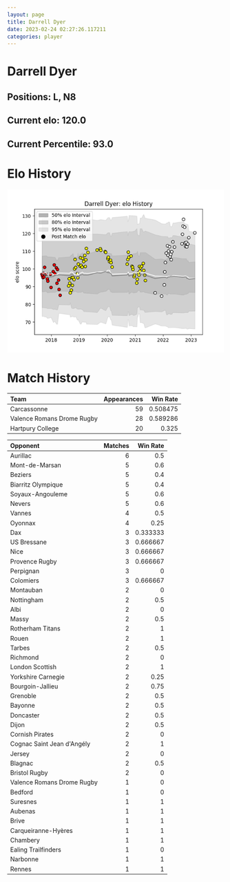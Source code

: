```yaml
---  
layout: page  
title: Darrell Dyer  
date: 2023-02-24 02:27:26.117211  
categories: player  
---
```

# Darrell Dyer

## Positions: L, N8

## Current elo: 120.0

## Current Percentile: 93.0

# Elo History


![elo history](history_DarrellDyer.png)
# Match History


| Team                       |   Appearances |   Win Rate |
|:---------------------------|--------------:|-----------:|
| Carcassonne                |            59 |   0.508475 |
| Valence Romans Drome Rugby |            28 |   0.589286 |
| Hartpury College           |            20 |   0.325    |

| Opponent                   |   Matches |   Win Rate |
|:---------------------------|----------:|-----------:|
| Aurillac                   |         6 |   0.5      |
| Mont-de-Marsan             |         5 |   0.6      |
| Beziers                    |         5 |   0.4      |
| Biarritz Olympique         |         5 |   0.4      |
| Soyaux-Angouleme           |         5 |   0.6      |
| Nevers                     |         5 |   0.6      |
| Vannes                     |         4 |   0.5      |
| Oyonnax                    |         4 |   0.25     |
| Dax                        |         3 |   0.333333 |
| US Bressane                |         3 |   0.666667 |
| Nice                       |         3 |   0.666667 |
| Provence Rugby             |         3 |   0.666667 |
| Perpignan                  |         3 |   0        |
| Colomiers                  |         3 |   0.666667 |
| Montauban                  |         2 |   0        |
| Nottingham                 |         2 |   0.5      |
| Albi                       |         2 |   0        |
| Massy                      |         2 |   0.5      |
| Rotherham Titans           |         2 |   1        |
| Rouen                      |         2 |   1        |
| Tarbes                     |         2 |   0.5      |
| Richmond                   |         2 |   0        |
| London Scottish            |         2 |   1        |
| Yorkshire Carnegie         |         2 |   0.25     |
| Bourgoin-Jallieu           |         2 |   0.75     |
| Grenoble                   |         2 |   0.5      |
| Bayonne                    |         2 |   0.5      |
| Doncaster                  |         2 |   0.5      |
| Dijon                      |         2 |   0.5      |
| Cornish Pirates            |         2 |   0        |
| Cognac Saint Jean d'Angély |         2 |   1        |
| Jersey                     |         2 |   0        |
| Blagnac                    |         2 |   0.5      |
| Bristol Rugby              |         2 |   0        |
| Valence Romans Drome Rugby |         1 |   0        |
| Bedford                    |         1 |   0        |
| Suresnes                   |         1 |   1        |
| Aubenas                    |         1 |   1        |
| Brive                      |         1 |   1        |
| Carqueiranne-Hyères        |         1 |   1        |
| Chambery                   |         1 |   1        |
| Ealing Trailfinders        |         1 |   0        |
| Narbonne                   |         1 |   1        |
| Rennes                     |         1 |   1        |